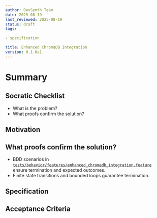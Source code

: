 ```yaml
---
author: DevSynth Team
date: 2025-08-19
last_reviewed: 2025-08-19
status: draft
tags:

- specification

title: Enhanced ChromaDB Integration
version: 0.1.0a1
---
```


<!--
Required metadata fields:
- author: document author
- date: creation date
- last_reviewed: last review date
- status: draft | review | published
- tags: search keywords
- title: short descriptive name
- version: specification version
-->

# Summary

## Socratic Checklist
- What is the problem?
- What proofs confirm the solution?

## Motivation

## What proofs confirm the solution?
- BDD scenarios in [`tests/behavior/features/enhanced_chromadb_integration.feature`](../../tests/behavior/features/enhanced_chromadb_integration.feature) ensure termination and expected outcomes.
- Finite state transitions and bounded loops guarantee termination.


## Specification

## Acceptance Criteria
